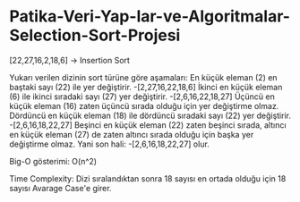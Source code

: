 # Patika-Veri-Yap-lar-ve-Algoritmalar-Selection-Sort-Projesi

[22,27,16,2,18,6] -> Insertion Sort

Yukarı verilen dizinin sort türüne göre aşamaları:
En küçük eleman (2) en baştaki sayı (22) ile yer değiştirir.
-[2,27,16,22,18,6]
İkinci en küçük eleman (6) ile ikinci sıradaki sayı (27) yer değiştirir.
-[2,6,16,22,18,27]
Üçüncü en küçük eleman (16) zaten üçüncü sırada olduğu için yer değiştirme olmaz.
Dördüncü en küçük eleman (18) ile dördüncü sıradaki sayı (22) yer değiştirir.
-[2,6,16,18,22,27]
Beşinci en küçük eleman (22) zaten beşinci sırada, altıncı en küçük eleman (27) de zaten altıncı sırada olduğu için başka yer değiştirme olmaz.
Yani son hali:
-[2,6,16,18,22,27] olur.

Big-O gösterimi: O(n^2)

Time Complexity: Dizi sıralandıktan sonra 18 sayısı en ortada olduğu için 18 sayısı Avarage Case'e girer.
